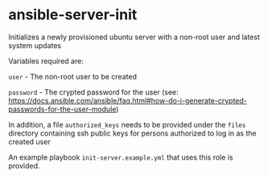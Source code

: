 # ansible-server-init
Initializes a newly provisioned ubuntu server with a non-root user and latest system 
updates

Variables required are:

`user` - The non-root user to be created

`password` - The crypted password for the user
(see: https://docs.ansible.com/ansible/faq.html#how-do-i-generate-crypted-passwords-for-the-user-module)

In addition, a file `authorized_keys` needs to be provided under the `files` directory
containing ssh public keys for persons authorized to log in as the created user

An example playbook `init-server.example.yml` that uses this role is provided.
